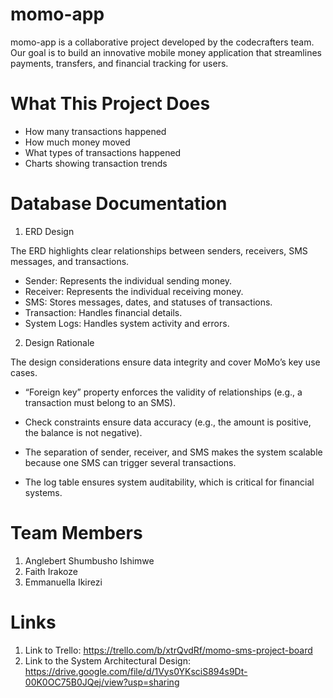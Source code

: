 # momo-app
momo-app is a collaborative project developed by the codecrafters team.
Our goal is to build an innovative mobile money application that streamlines payments, transfers, and financial tracking for users.

# What This Project Does
- How many transactions happened
- How much money moved
- What types of transactions happened
- Charts showing transaction trends

# Database Documentation
1. ERD Design

The ERD highlights clear relationships between senders, receivers, SMS messages, and transactions.
- Sender: Represents the individual sending money.
- Receiver: Represents the individual receiving money.
- SMS: Stores messages, dates, and statuses of transactions.
- Transaction: Handles financial details.
- System Logs: Handles system activity and errors.

2. Design Rationale

The design considerations ensure data integrity and cover MoMo’s key use cases.

- “Foreign key” property enforces the validity of relationships (e.g., a transaction must belong to an SMS).

- Check constraints ensure data accuracy (e.g., the amount is positive, the balance is not negative).

- The separation of sender, receiver, and SMS makes the system scalable because one SMS can trigger several transactions.

- The log table ensures system auditability, which is critical for financial systems.

# Team Members
1. Anglebert Shumbusho Ishimwe
2. Faith Irakoze
3. Emmanuella Ikirezi

# Links
1. Link to Trello: https://trello.com/b/xtrQvdRf/momo-sms-project-board
2. Link to the System Architectural Design: https://drive.google.com/file/d/1Vys0YKsciS894s9Dt-00K0OC75B0JQej/view?usp=sharing
